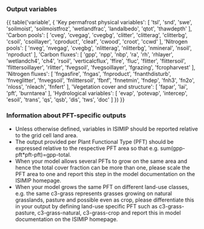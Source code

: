 ### Output variables

{{ table('variable', {
    'Key permafrost physical variables': [
        'tsl',
        'snd',
        'swe',
        'soilmoist',
        'soilmoistfroz',
        'wetlandfrac',
        'landalbedo',
        'qtot',
        'thawdepth'
    ],
    'Carbon pools': [
        'cveg',
        'cvegag',
        'cvegbg',
        'clitter',
        'clitterag',
        'clitterbg',
        'csoil',
        'csoillayer',
        'cproduct',
        'cleaf',
        'cwood',
        'croot',
        'ccwd'
    ],
    'Nitrogen pools': [
        'nveg',
        'nvegag',
        'cvegbg',
        'nlitterag',
        'nlitterbg',
        'nmineral',
        'nsoil',
        'nproduct'
    ],
    'Carbon fluxes': [
        'gpp',
        'npp',
        'nbp',
        'ra',
        'rh',
        'rhlayer',
        'wetlandch4',
        'ch4',
        'rsoil',
        'verticalcflux',
        'ffire',
        'fluc',
        'flitter',
        'flittersoil',
        'flittersoillayer',
        'rlitter',
        'fvegsoil',
        'fvegsoillayer',
        'fgrazing',
        'fcropharvest'
    ],
    'Nitrogen fluxes': [
        'fngasfire',
        'fngas',
        'fnproduct',
        'fnanthdisturb',
        'fnveglitter',
        'fnvegsoil',
        'fnlittersoil',
        'fbnf',
        'fnnetmin',
        'fndep',
        'fnh3',
        'fn2o',
        'nloss',
        'nleach',
        'fnfert'
        ],
    'Vegetation cover and structure': [
        'fapar',
        'lai',
        'pft',
        'burntarea'
    ],
    'Hydrological variables': [
        'evap',
        'potevap',
        'intercep',
        'esoil',
        'trans',
        'qs',
        'qsb',
        'dis',
        'tws',
        'doc'
    ]
}) }}

### Information about PFT-specific outputs

* Unless otherwise defined, variables in ISIMIP should be reported relative to the grid cell land area.
* The output provided per Plant Functional Type (PFT) should be expressed relative to the respective PFT area so that e.g. sum(gpp-pft\*pft-pft)=gpp-total.
* When your model allows several PFTs to grow on the same area and hence the total cover fraction can be more than one, please scale the PFT area to one and report this step in the model documentation on the ISIMIP homepage.
* When your model grows the same PFT on different land-use classes, e.g. the same c3-grass represents grasses growing on natural grasslands, pasture and possible even as crop, please differentiate this in your output by defining land-use specific PFT such as c3-grass-pasture, c3-grass-natural, c3-grass-crop and report this in model documentation on the ISIMIP homepage.
